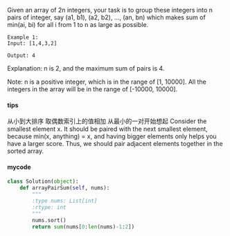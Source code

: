 Given an array of 2n integers, your task is to group these integers into n pairs of integer, say (a1, b1), (a2, b2), ..., (an, bn) which makes sum of min(ai, bi) for all i from 1 to n as large as possible. 

```
Example 1:
Input: [1,4,3,2]

Output: 4
```

Explanation: n is 2, and the maximum sum of pairs is 4.

Note:
n is a positive integer, which is in the range of [1, 10000].
All the integers in the array will be in the range of [-10000, 10000].
#### tips
从小到大排序 取偶数索引上的值相加  从最小的一对开始想起
Consider the smallest element x. It should be paired with the next smallest element, because min(x, anything) = x, and having bigger elements only helps you have a larger score. Thus, we should pair adjacent elements together in the sorted array.
#### mycode
```Python
class Solution(object):
    def arrayPairSum(self, nums):
        """
        :type nums: List[int]
        :rtype: int
        """
        nums.sort()
        return sum(nums[0:len(nums)-1:2])
```
